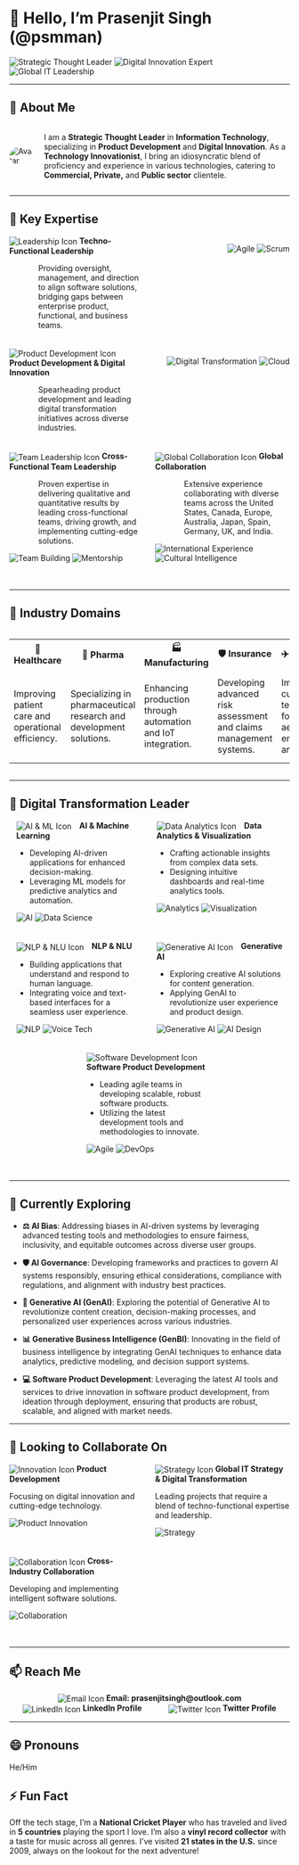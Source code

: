 # 👋 Hello, I’m Prasenjit Singh (@psmman)

![Strategic Thought Leader](https://img.shields.io/badge/Strategic%20Thought%20Leader-%E2%9C%94%EF%B8%8F-blue)
![Digital Innovation Expert](https://img.shields.io/badge/Digital%20Innovation%20Expert-%E2%9C%94%EF%B8%8F-brightgreen)
![Global IT Leadership](https://img.shields.io/badge/Global%20IT%20Leadership-%E2%9C%94%EF%B8%8F-blueviolet)

---

## 👀 About Me

<div style="display: flex; align-items: center;">
  <img src="https://img.icons8.com/color/96/000000/businessman.png" alt="Avatar" style="border-radius: 50%; margin-right: 20px;" />
  <div>
    <p>I am a <strong>Strategic Thought Leader</strong> in <strong>Information Technology</strong>, specializing in <strong>Product Development</strong> and <strong>Digital Innovation</strong>. As a <strong>Technology Innovationist</strong>, I bring an idiosyncratic blend of proficiency and experience in various technologies, catering to <strong>Commercial, Private,</strong> and <strong>Public sector</strong> clientele.</p>
  </div>
</div>

---

## 🌟 Key Expertise

<div style="display: flex; flex-wrap: wrap; justify-content: space-between;">

  <div style="flex: 0 0 48%; margin-bottom: 20px;">
    <img src="https://img.icons8.com/color/48/000000/leadership.png" alt="Leadership Icon" style="vertical-align: middle;"/> 
    <strong>Techno-Functional Leadership</strong>
    <p style="margin-left: 52px;">
      Providing oversight, management, and direction to align software solutions, bridging gaps between enterprise product, functional, and business teams.
    </div>

![Agile](https://img.shields.io/badge/Agile-Project%20Management-blue) ![Scrum](https://img.shields.io/badge/Scrum-Framework-green)
    

  <div style="flex: 0 0 48%; margin-bottom: 20px;">
    <img src="https://img.icons8.com/color/48/000000/development-skill.png" alt="Product Development Icon" style="vertical-align: middle;"/> 
    <strong>Product Development & Digital Innovation</strong>
    <p style="margin-left: 52px;">
      Spearheading product development and leading digital transformation initiatives across diverse industries.    
  </div>

![Digital Transformation](https://img.shields.io/badge/Digital%20Transformation-Innovation-red) 
![Cloud](https://img.shields.io/badge/Cloud-Computing-orange)
    

  <div style="flex: 0 0 48%; margin-bottom: 20px;">
    <img src="https://img.icons8.com/color/48/000000/teamwork.png" alt="Team Leadership Icon" style="vertical-align: middle;"/> 
    <strong>Cross-Functional Team Leadership</strong>
    <p style="margin-left: 52px;">
      Proven expertise in delivering qualitative and quantitative results by leading cross-functional teams, driving growth, and implementing cutting-edge solutions.
    
![Team Building](https://img.shields.io/badge/Team%20Building-Leadership-yellowgreen) 
![Mentorship](https://img.shields.io/badge/Mentorship-Guidance-blueviolet)
    
  </div>

  <div style="flex: 0 0 48%; margin-bottom: 20px;">
    <img src="https://img.icons8.com/color/48/000000/globe--v1.png" alt="Global Collaboration Icon" style="vertical-align: middle;"/> 
    <strong>Global Collaboration</strong>
    <p style="margin-left: 52px;">
      Extensive experience collaborating with diverse teams across the United States, Canada, Europe, Australia, Japan, Spain, Germany, UK, and India.

      
![International Experience](https://img.shields.io/badge/International%20Experience-Global-orange) 
![Cultural Intelligence](https://img.shields.io/badge/Cultural%20Intelligence-Adaptive-brightgreen)
    
  </div>

</div>

---

## 🚀 Industry Domains

<div style="overflow-x: auto;">
<table>
  <tr>
    <th>🏥 Healthcare</th>
    <th>💊 Pharma</th>
    <th>🏭 Manufacturing</th>
    <th>🛡️ Insurance</th>
    <th>✈️ Aerospace</th>
    <th>🛒 E-Commerce</th>
    <th>🏛️ State Governments</th>
    <th>🏢 Federal Government</th>
  </tr>
  <tr>
    <td>Improving patient care and operational efficiency.</td>
    <td>Specializing in pharmaceutical research and development solutions.</td>
    <td>Enhancing production through automation and IoT integration.</td>
    <td>Developing advanced risk assessment and claims management systems.</td>
    <td>Implementing cutting-edge technology for aerospace engineering and logistics.</td>
    <td>Driving growth through digital transformation in retail and online marketplaces.</td>
    <td>Streamlining government operations and public services with technology.</td>
    <td>Enhancing security, data management, and operational efficiency at the federal level.</td>
  </tr>
</table>
</div>

---

## 🎨 Digital Transformation Leader

<div style="display: flex; flex-wrap: wrap; justify-content: space-around;">
  <div style="flex: 0 0 45%; margin-bottom: 20px;">
    <img src="https://img.icons8.com/color/48/000000/artificial-intelligence.png" alt="AI & ML Icon" style="vertical-align: middle; margin-right: 10px;"/>
    <strong>AI & Machine Learning</strong>
    <ul>
      <li>Developing AI-driven applications for enhanced decision-making.</li>
      <li>Leveraging ML models for predictive analytics and automation.</li>
    </ul>
    
![AI](https://img.shields.io/badge/Artificial%20Intelligence-Machine%20Learning-blue)
      ![Data Science](https://img.shields.io/badge/Data%20Science-Python-green)

    
  </div>
  <div style="flex: 0 0 45%; margin-bottom: 20px;">
    <img src="https://img.icons8.com/color/48/000000/combo-chart.png" alt="Data Analytics Icon" style="vertical-align: middle; margin-right: 10px;"/>
    <strong>Data Analytics & Visualization</strong>
    <ul>
      <li>Crafting actionable insights from complex data sets.</li>
      <li>Designing intuitive dashboards and real-time analytics tools.</li>
    </ul>
    
![Analytics](https://img.shields.io/badge/Analytics-Business%20Intelligence-red) ![Visualization](https://img.shields.io/badge/Data%20Visualization-PowerBI-yellowgreen)
    
  </div>
  <div style="flex: 0 0 45%; margin-bottom: 20px;">
    <img src="https://img.icons8.com/color/48/000000/chat.png" alt="NLP & NLU Icon" style="vertical-align: middle; margin-right: 10px;"/>
    <strong>NLP & NLU</strong>
    <ul>
      <li>Building applications that understand and respond to human language.</li>
      <li>Integrating voice and text-based interfaces for a seamless user experience.</li>
    </ul>


![NLP](https://img.shields.io/badge/Natural%20Language%20Processing-Text%20Analysis-orange) ![Voice Tech](https://img.shields.io/badge/Voice%20Technology-Interactive-brightgreen)
  </div>
  <div style="flex: 0 0 45%; margin-bottom: 20px;">
    <img src="https://img.icons8.com/color/48/000000/artificial-intelligence.png" alt="Generative AI Icon" style="vertical-align: middle; margin-right: 10px;"/>
    <strong>Generative AI</strong>
    <ul>
      <li>Exploring creative AI solutions for content generation.</li>
      <li>Applying GenAI to revolutionize user experience and product design.</li>
    </ul>

![Generative AI](https://img.shields.io/badge/Generative%20AI-Innovation-blueviolet) ![AI Design](https://img.shields.io/badge/AI%20Design-User%20Experience-yellow)
  </div>
  <div style="flex: 0 0 45%; margin-bottom: 20px;">
    <img src="https://img.icons8.com/color/48/000000/system-task.png" alt="Software Development Icon" style="vertical-align: middle; margin-right: 10px;"/>
    <strong>Software Product Development</strong>
    <ul>
      <li>Leading agile teams in developing scalable, robust software products.</li>
      <li>Utilizing the latest development tools and methodologies to innovate.</li>
    </ul>
    
![Agile](https://img.shields.io/badge/Agile-Software%20Development-blue) ![DevOps](https://img.shields.io/badge/DevOps-CI%2FCD-orange)
  </div>
</div>

---

## 🌱 Currently Exploring

- **⚖️ AI Bias**: Addressing biases in AI-driven systems by leveraging advanced testing tools and methodologies to ensure fairness, inclusivity, and equitable outcomes across diverse user groups.
  
- **🛡️ AI Governance**: Developing frameworks and practices to govern AI systems responsibly, ensuring ethical considerations, compliance with regulations, and alignment with industry best practices.

- **🤖 Generative AI (GenAI)**: Exploring the potential of Generative AI to revolutionize content creation, decision-making processes, and personalized user experiences across various industries.

- **📊 Generative Business Intelligence (GenBI)**: Innovating in the field of business intelligence by integrating GenAI techniques to enhance data analytics, predictive modeling, and decision support systems.

- **💻 Software Product Development**: Leveraging the latest AI tools and services to drive innovation in software product development, from ideation through deployment, ensuring that products are robust, scalable, and aligned with market needs.

---

## 💼 Looking to Collaborate On

<div style="display: flex; flex-wrap: wrap; justify-content: space-between;">
  <div style="flex: 0 0 48%; margin-bottom: 20px;">
    <img src="https://img.icons8.com/color/48/000000/innovation.png" alt="Innovation Icon" style="vertical-align: middle;"/>
    <strong>Product Development</strong>
    <p>Focusing on digital innovation and cutting-edge technology.</p>

![Product Innovation](https://img.shields.io/badge/Product%20Innovation-Creativity-green)
  </div>
  <div style="flex: 0 0 48%; margin-bottom: 20px;">
    <img src="https://img.icons8.com/color/48/000000/strategy-board.png" alt="Strategy Icon" style="vertical-align: middle;"/>
    <strong>Global IT Strategy & Digital Transformation</strong>
    <p>Leading projects that require a blend of techno-functional expertise and leadership.</p>

![Strategy](https://img.shields.io/badge/Strategy-Global%20Leadership-blue)
  </div>
  <div style="flex: 0 0 48%; margin-bottom: 20px;">
    <img src="https://img.icons8.com/color/48/000000/handshake.png" alt="Collaboration Icon" style="vertical-align: middle;"/>
    <strong>Cross-Industry Collaboration</strong>
    <p>Developing and implementing intelligent software solutions.</p>

![Collaboration](https://img.shields.io/badge/Collaboration-Industry%20Expertise-yellow)
  </div>
</div>

---

## 📫 Reach Me

<div style="display: flex; flex-wrap: wrap; justify-content: space-around;">
  <a href="mailto:prasenjitsingh@outlook.com" style="text-decoration: none;">
    <img src="https://img.icons8.com/color/48/000000/new-post.png" alt="Email Icon" style="vertical-align: middle;"/> 
    <strong>Email: prasenjitsingh@outlook.com</strong>
  </a>
  <a href="https://www.linkedin.com/in/prasenjitsingh/" target="_blank" style="text-decoration: none;">
    <img src="https://img.icons8.com/color/48/000000/linkedin.png" alt="LinkedIn Icon" style="vertical-align: middle;"/> 
    <strong>LinkedIn Profile</strong>
  </a>
  <a href="https://twitter.com/prasenjitsingh" target="_blank" style="text-decoration: none;">
    <img src="https://img.icons8.com/color/48/000000/twitter.png" alt="Twitter Icon" style="vertical-align: middle;"/> 
    <strong>Twitter Profile</strong>
  </a>
</div>

---

## 😄 Pronouns
He/Him

## ⚡ Fun Fact
Off the tech stage, I’m a **National Cricket Player** who has traveled and lived in **5 countries** playing the sport I love. I’m also a **vinyl record collector** with a taste for music across all genres. I’ve visited **21 states in the U.S.** since 2009, always on the lookout for the next adventure!
